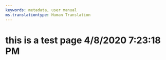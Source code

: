 ```yaml
---
keywords: metadata, user manual
ms.translationtype: Human Translation
---
```

# this is a test page 4/8/2020 7:23:18 PM